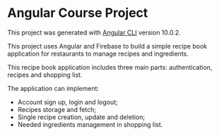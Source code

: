 # Angular Course Project

This project was generated with [Angular CLI](https://github.com/angular/angular-cli) version 10.0.2.

This project uses Angular and Firebase to build a simple recipe book application for restaurants to manage recipes and ingredients.

This recipe book application includes three main parts: authentication, recipes and shopping list.

The application can implement:
* Account sign up, login and logout;
* Recipes storage and fetch;
* Single recipe creation, update and deletion;
* Needed ingredients management in shopping list.
